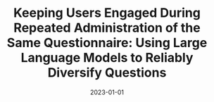 ---
title: "Keeping Users Engaged During Repeated Administration of the Same Questionnaire: Using Large Language Models to Reliably Diversify Questions"
collection: publications
category: manuscripts
permalink: /publication/keeping-users-engaged
excerpt: 'This study explores using large language models to diversify questions and improve user engagement during repeated questionnaire administration.'
date: 2023-01-01
venue: 'Proceedings of the 24th International Conference on Intelligent Virtual Agents (IVA 2024)'
paperurl: 'https://arxiv.org/abs/2311.12707'
citation: 'Hye Sun Yun, Mehdi Arjmand, Phillip Sherlock, Michael K. Paasche-Orlow, James W. Griffith, and Timothy Bickmore. (2023). &quot;Keeping Users Engaged During Repeated Administration of the Same Questionnaire: Using Large Language Models to Reliably Diversify Questions.&quot; <i>Proceedings of the 24th International Conference on Intelligent Virtual Agents (IVA 2024)</i>.'
---